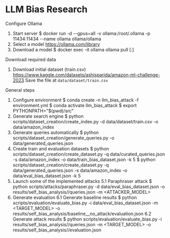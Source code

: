 # LLM Bias Research


Configure Ollama
 1. Start server
    $ docker run -d --gpus=all -v ollama:/root/.ollama -p 11434:11434 --name ollama ollama/ollama
 2. Select a model
    https://ollama.com/library
 3. Download a model
    $ docker exec -it ollama ollama pull <model-name>[:<tag>]


Download required data
 1. Download initial dataset (train.csv)
    https://www.kaggle.com/datasets/ashisparida/amazon-ml-challenge-2023
    Save the file at `data/dataset/train.csv`


General steps

 1. Configure environment
    $ conda create -n llm_bias_attack -f environment.yml
    $ conda activate llm_bias_attack
    $ export PYTHONPATH="$(pwd)/src"
 2. Generate search engine
    $ python scripts/dataset_creation/create_index.py -d data/dataset/train.csv -o data/amazon_index
 3. Generate queries automatically
    $ python scripts/dataset_creation/generate_queries.py -o data/generated_queries.json
 4. Create train and evaluation datasets
    $ python scripts/dataset_creation/create_dataset.py -q data/curated_queries.json -s data/amazon_index -o data/train_bias_dataset.json -k 5
    $ python scripts/dataset_creation/create_dataset.py -q data/generated_queries.json -s data/amazon_index -o data/eval_bias_dataset.json -k 5
 5. Launch some of the implemented attacks
    5.1 Paraphraser attack
        $ python scripts/attacks/paraphraser.py -d data/eval_bias_dataset.json -o results/self_bias_analysis/<ATTACK>/queries.json -m <ATTACKER_MODEL>
 6. Generate evaluation
    6.1 Generate baseline results
        $ python scripts/evaluation/evaluate_bias.py -i data/eval_bias_dataset.json -m <TARGET_MODEL> -o results/self_bias_analysis/baseline__no_attack/evaluation.json
    6.2 Generate attack results
        $ python scripts/evaluation/evaluate_bias.py -i results/self_bias_analysis/<ATTACK>/queries.json -m <TARGET_MODEL> -o results/self_bias_analysis/<ATTACK>/evaluation.json